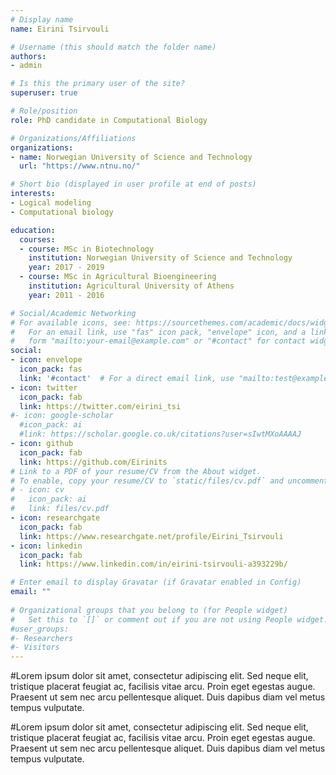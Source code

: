 ```yaml
---
# Display name
name: Eirini Tsirvouli

# Username (this should match the folder name)
authors:
- admin

# Is this the primary user of the site?
superuser: true

# Role/position
role: PhD candidate in Computational Biology

# Organizations/Affiliations
organizations:
- name: Norwegian University of Science and Technology
  url: "https://www.ntnu.no/"

# Short bio (displayed in user profile at end of posts)
interests:
- Logical modeling 
- Computational biology

education:
  courses:
  - course: MSc in Biotechnology
    institution: Norwegian University of Science and Technology
    year: 2017 - 2019
  - course: MSc in Agricultural Bioengineering
    institution: Agricultural University of Athens
    year: 2011 - 2016

# Social/Academic Networking
# For available icons, see: https://sourcethemes.com/academic/docs/widgets/#icons
#   For an email link, use "fas" icon pack, "envelope" icon, and a link in the
#   form "mailto:your-email@example.com" or "#contact" for contact widget.
social:
- icon: envelope
  icon_pack: fas
  link: '#contact'  # For a direct email link, use "mailto:test@example.org".
- icon: twitter
  icon_pack: fab
  link: https://twitter.com/eirini_tsi
#- icon: google-scholar
  #icon_pack: ai
  #link: https://scholar.google.co.uk/citations?user=sIwtMXoAAAAJ
- icon: github
  icon_pack: fab
  link: https://github.com/Eirinits
# Link to a PDF of your resume/CV from the About widget.
# To enable, copy your resume/CV to `static/files/cv.pdf` and uncomment the lines below.  
# - icon: cv
#   icon_pack: ai
#   link: files/cv.pdf
- icon: researchgate
  icon_pack: fab
  link: https://www.researchgate.net/profile/Eirini_Tsirvouli
- icon: linkedin
  icon_pack: fab
  link: https://www.linkedin.com/in/eirini-tsirvouli-a393229b/

# Enter email to display Gravatar (if Gravatar enabled in Config)
email: ""
  
# Organizational groups that you belong to (for People widget)
#   Set this to `[]` or comment out if you are not using People widget.  
#user_groups:
#- Researchers
#- Visitors
---
```


#Lorem ipsum dolor sit amet, consectetur adipiscing elit. Sed neque elit, tristique placerat feugiat ac, facilisis vitae arcu. Proin eget egestas augue. Praesent ut sem nec arcu pellentesque aliquet. Duis dapibus diam vel metus tempus vulputate. 

#Lorem ipsum dolor sit amet, consectetur adipiscing elit. Sed neque elit, tristique placerat feugiat ac, facilisis vitae arcu. Proin eget egestas augue. Praesent ut sem nec arcu pellentesque aliquet. Duis dapibus diam vel metus tempus vulputate. 

